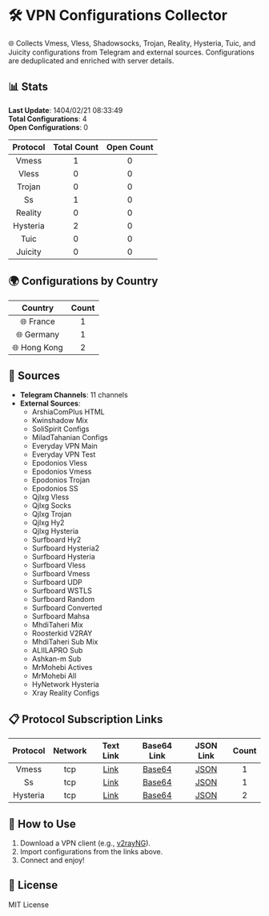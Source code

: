 # 🛠️ VPN Configurations Collector

🌐 Collects Vmess, Vless, Shadowsocks, Trojan, Reality, Hysteria, Tuic, and Juicity configurations from Telegram and external sources. Configurations are deduplicated and enriched with server details.

## 📊 Stats
**Last Update**: 1404/02/21 08:33:49  
**Total Configurations**: 4  
**Open Configurations**: 0

| Protocol | Total Count | Open Count |
|:--------:|:-----------:|:----------:|
| Vmess | 1 | 0 |
| Vless | 0 | 0 |
| Trojan | 0 | 0 |
| Ss | 1 | 0 |
| Reality | 0 | 0 |
| Hysteria | 2 | 0 |
| Tuic | 0 | 0 |
| Juicity | 0 | 0 |

## 🌍 Configurations by Country
| Country | Count |
|:-------:|:-----:|
| 🌐 France | 1 |
| 🌐 Germany | 1 |
| 🌐 Hong Kong | 2 |

## 🔗 Sources
- **Telegram Channels**: 11 channels
- **External Sources**:
  - ArshiaComPlus HTML
  - Kwinshadow Mix
  - SoliSpirit Configs
  - MiladTahanian Configs
  - Everyday VPN Main
  - Everyday VPN Test
  - Epodonios Vless
  - Epodonios Vmess
  - Epodonios Trojan
  - Epodonios SS
  - Qjlxg Vless
  - Qjlxg Socks
  - Qjlxg Trojan
  - Qjlxg Hy2
  - Qjlxg Hysteria
  - Surfboard Hy2
  - Surfboard Hysteria2
  - Surfboard Hysteria
  - Surfboard Vless
  - Surfboard Vmess
  - Surfboard UDP
  - Surfboard WSTLS
  - Surfboard Random
  - Surfboard Converted
  - Surfboard Mahsa
  - MhdiTaheri Mix
  - Roosterkid V2RAY
  - MhdiTaheri Sub Mix
  - ALIILAPRO Sub
  - Ashkan-m Sub
  - MrMohebi Actives
  - MrMohebi All
  - HyNetwork Hysteria
  - Xray Reality Configs

## 📋 Protocol Subscription Links
| Protocol | Network | Text Link | Base64 Link | JSON Link | Count |
|:--------:|:-------:|:---------:|:-----------:|:---------:|:-----:|
| Vmess | tcp | [Link](https://raw.githubusercontent.com/PlanAsli/Beta/main/configs/vmess/tcp/open_configs.txt) | [Base64](https://raw.githubusercontent.com/PlanAsli/Beta/main/configs/vmess/tcp/all_configs_base64.txt) | [JSON](https://raw.githubusercontent.com/PlanAsli/Beta/main/configs/vmess/tcp/configs.json) | 1 |
| Ss | tcp | [Link](https://raw.githubusercontent.com/PlanAsli/Beta/main/configs/ss/tcp/open_configs.txt) | [Base64](https://raw.githubusercontent.com/PlanAsli/Beta/main/configs/ss/tcp/all_configs_base64.txt) | [JSON](https://raw.githubusercontent.com/PlanAsli/Beta/main/configs/ss/tcp/configs.json) | 1 |
| Hysteria | tcp | [Link](https://raw.githubusercontent.com/PlanAsli/Beta/main/configs/hysteria/tcp/open_configs.txt) | [Base64](https://raw.githubusercontent.com/PlanAsli/Beta/main/configs/hysteria/tcp/all_configs_base64.txt) | [JSON](https://raw.githubusercontent.com/PlanAsli/Beta/main/configs/hysteria/tcp/configs.json) | 2 |

## 🚀 How to Use
1. Download a VPN client (e.g., [v2rayNG](https://github.com/2dust/v2rayNG)).
2. Import configurations from the links above.
3. Connect and enjoy!

## 📜 License
MIT License

